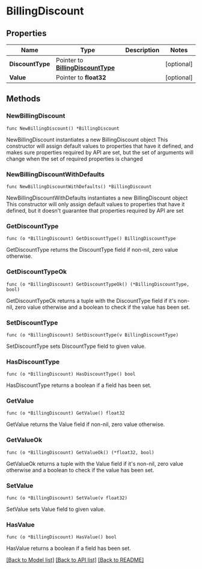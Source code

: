 # BillingDiscount

## Properties

Name | Type | Description | Notes
------------ | ------------- | ------------- | -------------
**DiscountType** | Pointer to [**BillingDiscountType**](BillingDiscountType.md) |  | [optional] 
**Value** | Pointer to **float32** |  | [optional] 

## Methods

### NewBillingDiscount

`func NewBillingDiscount() *BillingDiscount`

NewBillingDiscount instantiates a new BillingDiscount object
This constructor will assign default values to properties that have it defined,
and makes sure properties required by API are set, but the set of arguments
will change when the set of required properties is changed

### NewBillingDiscountWithDefaults

`func NewBillingDiscountWithDefaults() *BillingDiscount`

NewBillingDiscountWithDefaults instantiates a new BillingDiscount object
This constructor will only assign default values to properties that have it defined,
but it doesn't guarantee that properties required by API are set

### GetDiscountType

`func (o *BillingDiscount) GetDiscountType() BillingDiscountType`

GetDiscountType returns the DiscountType field if non-nil, zero value otherwise.

### GetDiscountTypeOk

`func (o *BillingDiscount) GetDiscountTypeOk() (*BillingDiscountType, bool)`

GetDiscountTypeOk returns a tuple with the DiscountType field if it's non-nil, zero value otherwise
and a boolean to check if the value has been set.

### SetDiscountType

`func (o *BillingDiscount) SetDiscountType(v BillingDiscountType)`

SetDiscountType sets DiscountType field to given value.

### HasDiscountType

`func (o *BillingDiscount) HasDiscountType() bool`

HasDiscountType returns a boolean if a field has been set.

### GetValue

`func (o *BillingDiscount) GetValue() float32`

GetValue returns the Value field if non-nil, zero value otherwise.

### GetValueOk

`func (o *BillingDiscount) GetValueOk() (*float32, bool)`

GetValueOk returns a tuple with the Value field if it's non-nil, zero value otherwise
and a boolean to check if the value has been set.

### SetValue

`func (o *BillingDiscount) SetValue(v float32)`

SetValue sets Value field to given value.

### HasValue

`func (o *BillingDiscount) HasValue() bool`

HasValue returns a boolean if a field has been set.


[[Back to Model list]](../README.md#documentation-for-models) [[Back to API list]](../README.md#documentation-for-api-endpoints) [[Back to README]](../README.md)


